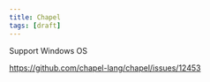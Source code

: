 ```yaml
---
title: Chapel
tags: [draft]
---
```


Support Windows OS

<https://github.com/chapel-lang/chapel/issues/12453>
